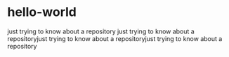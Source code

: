 # hello-world
just trying to know about a repository
just trying to know about a repositoryjust trying to know about a repositoryjust trying to know about a repository
